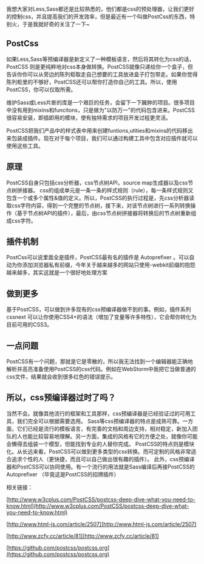 我想大家对Less,Sass都还是比较熟悉的，他们都是css的预处理器，让我们更好的控制css，并且提高我们的开发效率，但是最近有一个叫做PostCss的东西，特别火，于是我就好奇的关注了一下~
## PostCss ##
如果Less,Sass等预编译器是新定义了一种模板语言，然后将其转化为css的话， PostCSS 则是更纯粹地对css本身做转换。PostCSS就像只递给你一个盒子，但告诉你你可以从旁边的陈列柜取走自己想要的工具放进盒子打包带走。如果你觉得陈列柜里的不够好，PostCSS还可以帮你打造你自己的工具。所以，使用PostCSS，你可以仅取所需。

维护Sass或Less片断的库是一个艰巨的任务，会留下一下臃肿的项目。很多项目中没有用到mixins和funcitons，只是做为"以防万一"的代码包含进来。PostCSS很容易安装，即插即用的模块，使有独特需求的项目开发过程更灵活。

PostCSS把我们产品中的样式表中用来创建funtions,utities和mixins的代码移出来包装成插件。现在对于每个项目，我们可以通过构建工具中包含对应插件就可以使用这些工具。

## 原理 ##
PostCSS自身只包括css分析器，css节点树API，source map生成器以及css节点树拼接器。
css的组成单元是一条一条的样式规则（rule），每一条样式规则又包含一个或多个属性&值的定义。所以，PostCSS的执行过程是，先css分析器读取css字符内容，得到一个完整的节点树，接下来，对该节点树进行一系列转换操作（基于节点树API的插件），最后，由css节点树拼接器将转换后的节点树重新组成css字符。
## 插件机制 ##
PostCss可以说里面全是插件，PostCSS最有名的插件是 Autoprefixer 。可以自动为你添加浏览器私有前缀，今年关于越来越多的网站只使用-webkit前缀的抱怨越来越多，其实这就是一个很好地处理方案
## 做到更多 ##
基于PostCSS，可以做到许多现有的css预编译器做不到的事。例如，插件系列 cssnext 可以让你使用CSS4+的语法（增加了变量等许多特性），它会帮你转化为目前可用的CSS3。
## 一点问题 ##
PostCSS有一个问题，那就是它是零散的，所以我无法找到一个编辑器能正确地解析并高亮准备使用PostCSS的css代码。例如在WebStorm中我把它当做普通的css文件，结果就会收到很多红色的错误提示。
## 所以，css预编译器过时了吗？ ##
当然不会。就像其他流行的框架和工具那样，css预编译器是已经验证过的可用工具，我们完全可以根据需要选用。
Sass等css预编译器的特点是成熟可靠。一方面，它们已经是流行的模板语言，有完善的文档和周边支持，相对稳定，新加入团队的人也能比较容易地理解。另一方面，集成的风格有它的方便之处，就像你可能会懒得去组装一个模型，但能找到专业的人替你完成。
PostCSS的特点则是模块化。从长远来看，PostCSS可以做到更多类型的css转换。而可定制的风格非常适合追求个性的人（更快捷，而且可以自己做出很有趣的插件）。
此外，css预编译器和PostCSS可以协同使用。有一个流行的用法就是Sass编译后再接PostCSS的 Autoprefixer （毕竟这是PostCSS的招牌插件）


相关链接：

[http://www.w3cplus.com/PostCSS/postcss-deep-dive-what-you-need-to-know.html](http://www.w3cplus.com/PostCSS/postcss-deep-dive-what-you-need-to-know.html)

[http://www.html-js.com/article/2507](http://www.html-js.com/article/2507)

[http://www.zcfy.cc/article/81](http://www.zcfy.cc/article/81)

[https://github.com/postcss/postcss.org](https://github.com/postcss/postcss.org)